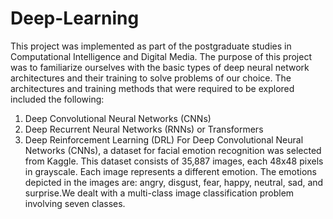 # Deep-Learning
This project was implemented as part of the postgraduate studies in Computational Intelligence and Digital Media. 
The purpose of this project was to familiarize ourselves with the basic types of deep neural network architectures and their training to solve problems of our choice. The architectures and training methods that were required to be explored included the following:

1. Deep Convolutional Neural Networks (CNNs)
2. Deep Recurrent Neural Networks (RNNs) or Transformers
3. Deep Reinforcement Learning (DRL)
For Deep Convolutional Neural Networks (CNNs), a dataset for facial emotion recognition was selected from Kaggle. This dataset consists of 35,887 images, each 48x48 pixels in grayscale. Each image represents a different emotion. The emotions depicted in the images are: angry, disgust, fear, happy, neutral, sad, and surprise.We dealt with a multi-class image classification problem involving seven classes.
